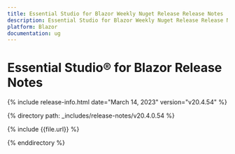 ```yaml
---
title: Essential Studio for Blazor Weekly Nuget Release Release Notes  
description: Essential Studio for Blazor Weekly Nuget Release Release Notes 
platform: Blazor
documentation: ug
---
```


# Essential Studio&reg; for  Blazor  Release Notes  

{% include release-info.html date="March 14, 2023"   version="v20.4.54" %} 

{% directory path: _includes/release-notes/v20.4.0.54  %}

{% include {{file.url}} %}

{% enddirectory %}

